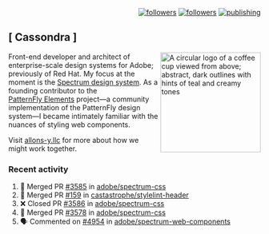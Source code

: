 <p align="right"><a rel="me" href="https://front-end.social/@castastrophe">
    <img alt="followers" title="Follow me on Mastodon" src="https://img.shields.io/mastodon/follow/109297102751309835?domain=https%3A%2F%2Ffront-end.social&label=Follow&logo=mastodon&logoColor=white&style=for-the-badge&labelColor=008080&color=006969"/></a>
  <a href="https://codepen.io/castastrophe/">
    <img alt="followers" title="Follow me on CodePen" src="https://img.shields.io/badge/23-1?color=640464&labelColor=7c007c&style=for-the-badge&logo=codepen&label=Follow"/></a>
<a href="https://castastrophe.medium.com/">
    <img alt="publishing" title="View articles on Medium" src="https://img.shields.io/badge/107-1?color=666&labelColor=444&label=subscribe&logo=medium&logoColor=white&style=for-the-badge"/></a>
</p>

## [&nbsp;Cassondra&nbsp;]

<img align="right" src="https://github-production-user-asset-6210df.s3.amazonaws.com/1840295/253016758-ba468774-1cd3-42c2-8f43-947b5eeb5edf.png" height="200" alt="A circular logo of a coffee cup viewed from above; abstract, dark outlines with hints of teal and creamy tones">

Front-end developer and architect of enterprise-scale design systems for Adobe; previously of Red Hat. My focus at the moment is the [Spectrum design system](https://github.com/adobe/spectrum-css). As a founding contributor to the [PatternFly&nbsp;Elements](https://github.com/patternfly/patternfly-elements) project&mdash;a community implementation of the PatternFly design system&mdash;I became intimately familiar with the nuances of styling web components.

Visit [allons-y.llc](http://allons-y.llc/) for more about how we might work together.

### Recent activity

<!--START_SECTION:activity-->
1. 🎉 Merged PR [#3585](https://github.com/adobe/spectrum-css/pull/3585) in [adobe/spectrum-css](https://github.com/adobe/spectrum-css)
2. 🎉 Merged PR [#159](https://github.com/castastrophe/stylelint-header/pull/159) in [castastrophe/stylelint-header](https://github.com/castastrophe/stylelint-header)
3. ❌ Closed PR [#3586](https://github.com/adobe/spectrum-css/pull/3586) in [adobe/spectrum-css](https://github.com/adobe/spectrum-css)
4. 🎉 Merged PR [#3578](https://github.com/adobe/spectrum-css/pull/3578) in [adobe/spectrum-css](https://github.com/adobe/spectrum-css)
5. 🗣 Commented on [#4954](https://github.com/adobe/spectrum-web-components/pull/4954#issuecomment-2688094843) in [adobe/spectrum-web-components](https://github.com/adobe/spectrum-web-components)
<!--END_SECTION:activity-->

